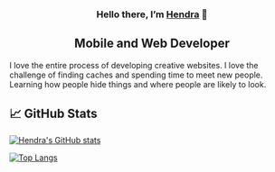 <h3 align="center">
Hello there, I’m <a href="https://www.polover.com" target=”_blank” rel=”noreferrer”>Hendra</a> 👋
</h3>

<h2 align="center">
Mobile and Web Developer
</h2> 

I love the entire process of developing creative websites. I love the challenge of finding caches and spending time to meet new people. Learning how people hide things and where people are likely to look.


## 📈 GitHub Stats 

[![Hendra's GitHub stats](https://github-readme-stats.vercel.app/api?username=hdpolover)](https://github.com/hdpolover)

[![Top Langs](https://github-readme-stats.vercel.app/api/top-langs/?username=hdpolover&layout=compact)](https://github.com/hdpolover)


<!--
**hdpolover/hdpolover** is a ✨ _special_ ✨ repository because its `README.md` (this file) appears on your GitHub profile.

[![Anurag's GitHub stats](https://github-readme-stats.vercel.app/api?username=hdpolover)](https://github.com/anuraghazra/github-readme-stats)

Here are some ideas to get you started:

- 🔭 I’m currently working on ...
- 🌱 I’m currently learning ...
- 👯 I’m looking to collaborate on ...
- 🤔 I’m looking for help with ...
- 💬 Ask me about ...
- 📫 How to reach me: ...
- 😄 Pronouns: ...
- ⚡ Fun fact: ...
-->
